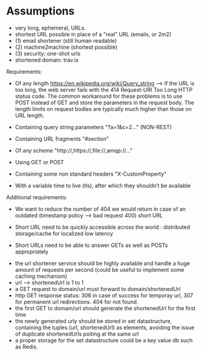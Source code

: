 # Assumptions

- very long, ephemeral, URLs.
- shortest URL possible in place of a "real" URL (emails, or 2m2)
- (1) email shortener (still human readable)
- (2) machine2machine (shortest possible)
- (3) security: one-shot urls
- shortened domain: trav.ix

Requirements:

* Of any length
    https://en.wikipedia.org/wiki/Query_string
    --> If the URL is too long, the web server fails with the 414 Request-URI Too Long HTTP status code.
    The common workaround for these problems is to use POST instead of GET and store the parameters in the request body. The length limits on request bodies are typically much higher than those on URL length.

* Containing query string parameters "?a=1&c=2..." (NON-REST)

* Containing URL fragments "#section"

* Of any scheme "http://,https://,file://,amqp://..."

* Using GET or POST

* Containing some non standard headers "X-CustomProperty"

* With a variable time to live (tls), after which they shouldn’t be available

Additional requirements:

* We want to reduce the number of 404 we would return in case of an outdated (timestamp policy --> bad request 400) short URL

* Short URL need to be quickly accessible across the world : distributed storage/cache for localized low latency

* Short URLs need to be able to answer GETs as well as POSTs appropriately

- the url shortener service should be highly available and handle a huge amount of requests per second (could be useful to implement some caching mechanism)
- url --> shortenedUrl is 1 to 1
- a GET request to domain/url must forward to domain/shortenedUrl
- http GET response status: 306 in case of success for temporay url, 307 for permanent url redirections. 404 for not found.
- the first GET to domain/url should generate the shortenedUrl for the first time
- the newly generated urly should be stored in set datastructure, containing the tuples (url, shortenedUrl) as elements, avoiding the issue of duplicate shortenedUrls poiting at the same url
- a proper storage for the set datastructure could be a key value db such as Redis.